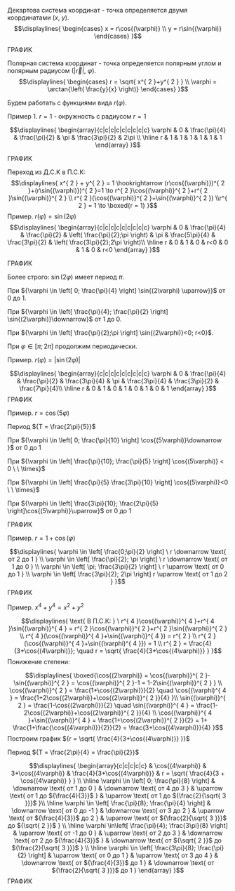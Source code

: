 Декартова система координат - точка определяется двумя координатами ${(x, \ y)}$.  
$$\displaylines{
\begin{cases}
x = r\cos{(\varphi)} \\
y = r\sin{(\varphi)}
\end{cases}
}$$

ГРАФИК

Полярная система координат - точка определяется полярным углом и полярным радиусом $({|\vec{r}|, \ \varphi})$.
$$\displaylines{
\begin{cases}
r = \sqrt{ x^{ 2 }+y^{ 2 } } \\
\varphi = \arctan{\left( \frac{y}{x} \right)} 
\end{cases}
}$$

Будем работать с функциями вида ${r(\varphi)}$.

Пример 1. ${r = 1}$ - окружность с радиусом ${r = 1}$

$$\displaylines{
\begin{array}{c|c|c|c|c|c|c|c|c}
\varphi & 0 & \frac{\pi}{4} & \frac{\pi}{2} & \pi & \frac{3\pi}{2} & 2\pi \\
\hline 
r & 1 & 1 & 1 & 1 & 1 & 1
\end{array}
}$$

ГРАФИК

Переход из Д.С.К в П.С.К:
$$\displaylines{
x^{ 2 } + y^{ 2 } = 1 \hookrightarrow (r\cos{(\varphi)})^{ 2 }+(r\sin{(\varphi)})^{ 2 }=1 \to r^{ 2 }\cos{(\varphi)}^{ 2 }+r^{ 2 }\sin{(\varphi)}^{ 2 } \\
 r^{ 2 }(\cos{(\varphi)}^{ 2 }+\sin{(\varphi)}^{ 2 })  \\r^{ 2 } = 1 \to \boxed{r = 1}
}$$
Пример. ${r(\varphi) = \sin{(2\varphi)}}$
$$\displaylines{
\begin{array}{c|c|c|c|c|c|c|c|c}
\varphi & 0 & \frac{\pi}{4} & \frac{\pi}{2} & \left( \frac{\pi}{2};\pi \right)  & \pi & \frac{5\pi}{4} & \frac{3\pi}{2} & \left( \frac{3\pi}{2};2\pi \right)\\
\hline 
r & 0 & 1 & 0 &  r<0 & 0 & 1 & 0 & r<0
\end{array}
}$$

ГРАФИК

Более строго: ${\sin{(2\varphi)}}$ имеет период ${\pi}$. 

При ${\varphi \in \left[ 0; \frac{\pi}{4} \right] \sin{(2\varphi) \uparrow}}$ от ${0}$ до ${1}$.

При ${\varphi \in \left[ \frac{\pi}{4}; \frac{\pi}{2} \right] \sin{(2\varphi)}\downarrow}$ от ${1}$ до ${0}$.

При ${\varphi \in \left[ \frac{\pi}{2};\pi \right] \sin{(2\varphi)}<0; r<0}$.

При ${\varphi \in [\pi;2\pi]}$ продолжим периодически.

Пример. ${r(\varphi) = |\sin{(2\varphi)}|}$

$$\displaylines{
\begin{array}{c|c|c|c|c|c|c|c|c}
\varphi & 0 & \frac{\pi}{4} & \frac{\pi}{2} & \frac{3\pi}{4} & \pi & \frac{3\pi}{4} & \frac{3\pi}{2} & \frac{7\pi}{4}\\
\hline 
r & 0 & 1 & 0 & 1 & 0 & 1 & 0 & 1
\end{array}
}$$
ГРАФИК

Пример. ${r = \cos{(5\varphi)}}$

Период ${T = \frac{2\pi}{5}}$

При ${\varphi \in \left[ 0; \frac{\pi}{10} \right] \cos{(5\varphi)}\downarrow }$ от 0 до 1

При ${\varphi \in \left[ \frac{\pi}{10}; \frac{\pi}{5} \right] \cos{(5\varphi)} < 0 \ \  \times}$

При ${\varphi \in \left[ \frac{\pi}{5} \frac{3\pi}{10} \right] \cos{(5\varphi)}<0 \ \ \times}$

При ${\varphi \in \left[ \frac{3\pi}{10}; \frac{2\pi}{5} \right]\cos{(5\varphi)}\uparrow}$ от 0 до 1

ГРАФИК

Пример. ${r = 1+\cos{(\varphi)}}$

$$\displaylines{
\varphi \in \left[ \frac{0;\pi}{2} \right] \ r \downarrow  \text{ от 2 до 1 } \\
\varphi \in \left[ \frac{\pi}{2}; \pi \right] \ r \downarrow \text{ от 1 до 0 } \\
\varphi \in \left[ \pi; \frac{3\pi}{2} \right] \ r \uparrow \text{ от 0 до 1 } \\
\varphi \in  \left[ \frac{3\pi}{2}; 2\pi \right] r \uparrow \text{ от 1 до 2 }
}$$
ГРАФИК

Пример. ${x^{ 4 }+y^{ 4 }=x^{ 2 }+y^{ 2 }}$

$$\displaylines{
\text{ В П.С.К: } \ r^{ 4 }\cos{(\varphi)}^{ 4 }+r^{ 4 }\sin{(\varphi)}^{ 4 } = r^{ 2 }\cos{(\varphi)}^{ 2 }+r^{ 2 }\sin{(\varphi)}^{ 2 } \\
r^{ 4 }(\cos{(\varphi)}^{ 4 }+\sin{(\varphi)}^{ 4 }) = r^{ 2 } \\
r^{ 2 }(\cos{(\varphi)}^{ 4 }+\sin{(\varphi)^{ 4 }}) = 1 \\
r^{ 2 } = \frac{4}{3+\cos{(4\varphi)}}; \quad  r = \sqrt{ \frac{4}{3+\cos{(4\varphi)}} }
}$$
Понижение степени: 

$$\displaylines{
\boxed{\cos{(2\varphi)} = \cos{(\varphi)}^{ 2 }-\sin{(\varphi)}^{ 2 } = \cos{(\varphi)}^{ 2 }-1 = 1-2\sin{(\varphi)}^{ 2 } } \\
\cos{(\varphi)}^{ 2 } = \frac{1+\cos{(2\varphi)}}{2} \quad \cos{(\varphi)^{ 4 } = \frac{1+2\cos{(2\varphi)}+\cos{(2\varphi)}^{ 2 }}{4} }\\
\sin{(\varphi)}^{ 2 } = \frac{1-\cos{(2\varphi)}}{2} \quad \sin{(\varphi)}^{ 4 } = \frac{1-2\cos{(2\varphi)}+\cos{(2\varphi)}^{ 2 }}{4} \\
\cos{(\varphi)}^{ 4 }+\sin{(\varphi)}^{ 4 } = \frac{1+\cos{(2\varphi)}^{ 2 }}{2} = 1+ \frac{1+\frac{\cos{(4\varphi)}}{2}}{2} = \frac{3+\cos{(4\varphi)}}{4}   
}$$
Построим график ${r = \sqrt{ \frac{4}{3+\cos{(4\varphi)}} }}$

Период ${T = \frac{2\pi}{4} = \frac{\pi}{2}}$

$$\displaylines{
\begin{array}{c|c|c|c|c}
 & \cos{(4\varphi)} & 3+\cos{(4\varphi)} & \frac{4}{3+\cos{(4\varphi)}} & r = \sqrt{ \frac{4}{3 + \cos{(4\varphi)} } } \\
\hline 
\varphi \in \left[ 0; \frac{\pi}{8} \right] &  \downarrow \text{ от 1 до 0 } & \downarrow \text{ от 4 до 3 } & \uparrow \text{ от 1 до ${\frac{4}{3}}$ } & \uparrow  \text{ от 1 до ${\frac{2}{\sqrt{ 3 }}}$ }\\
\hline
\varphi \in \left[ \frac{\pi}{8}; \frac{\pi}{4} \right] & \downarrow  \text{ от 0 до -1 } & \downarrow \text{ от 3 до 2 } & \uparrow \text{ от ${\frac{4}{3}}$ до 2 } & \uparrow  \text{ от ${\frac{2}{\sqrt{ 3 }}}$ до ${\sqrt{ 2 }}$ } \\
\hline
\varphi \in\left[ \frac{\pi}{4}; \frac{3\pi}{8} \right] & \uparrow  \text{ от -1 до 0 } & \uparrow \text{ от 2 до 3 } & \downarrow \text{ от 2 до ${\frac{4}{3}}$ } & \downarrow  \text{ от ${\sqrt{ 2 }}$ до ${\frac{2}{\sqrt{ 3 }}}$ } \\
\hline
\varphi \in  \left[ \frac{3\pi}{8}; \frac{\pi}{2} \right] & \uparrow  \text{ от 0 до 1 } & \uparrow  \text{ от 3 до 4 } & \downarrow  \text{  от ${\frac{4}{3}}$ до 1 } & \downarrow  \text{ от ${\frac{2}{\sqrt{ 3 }}}$ до 1 }
\end{array}
}$$
ГРАФИК
